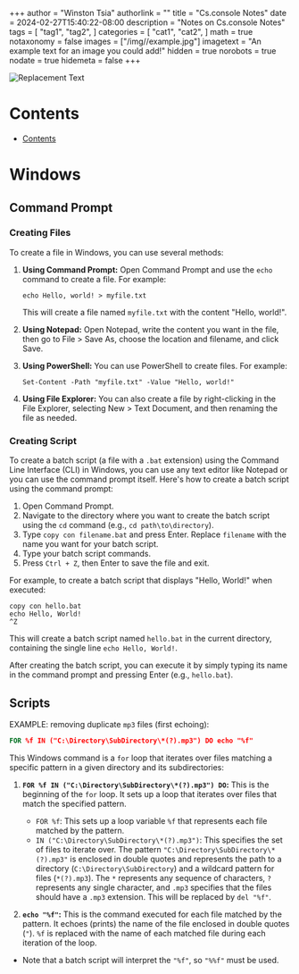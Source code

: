 +++
author = "Winston Tsia"
authorlink = ""
title = "Cs.console Notes"
date = 2024-02-27T15:40:22-08:00
description = "Notes on Cs.console Notes"
tags = [
    "tag1",
    "tag2",
]
categories = [
    "cat1",
    "cat2",
]
math = true
notaxonomy = false
images = ["/img/<folder>/example.jpg"]
imagetext = "An example text for an image you could add!"
hidden = true
norobots = true
nodate = true
hidemeta = false
+++

![Replacement Text](/rover/img/<topic>/<image>.png)

# Contents
- [Contents](#contents)


# Windows
## Command Prompt
### Creating Files
To create a file in Windows, you can use several methods:

1. **Using Command Prompt:**
   Open Command Prompt and use the `echo` command to create a file. For example:
   ```
   echo Hello, world! > myfile.txt
   ```
   This will create a file named `myfile.txt` with the content "Hello, world!".

2. **Using Notepad:**
   Open Notepad, write the content you want in the file, then go to File > Save As, choose the location and filename, and click Save.

3. **Using PowerShell:**
   You can use PowerShell to create files. For example:
   ```
   Set-Content -Path "myfile.txt" -Value "Hello, world!"
   ```

4. **Using File Explorer:**
   You can also create a file by right-clicking in the File Explorer, selecting New > Text Document, and then renaming the file as needed.

### Creating Script

To create a batch script (a file with a `.bat` extension) using the Command Line Interface (CLI) in Windows, you can use any text editor like Notepad or you can use the command prompt itself. Here's how to create a batch script using the command prompt:

1. Open Command Prompt.
2. Navigate to the directory where you want to create the batch script using the `cd` command (e.g., `cd path\to\directory`).
3. Type `copy con filename.bat` and press Enter. Replace `filename` with the name you want for your batch script.
4. Type your batch script commands.
5. Press `Ctrl + Z`, then Enter to save the file and exit.

For example, to create a batch script that displays "Hello, World!" when executed:

```
copy con hello.bat
echo Hello, World!
^Z
```

This will create a batch script named `hello.bat` in the current directory, containing the single line `echo Hello, World!`.

After creating the batch script, you can execute it by simply typing its name in the command prompt and pressing Enter (e.g., `hello.bat`).

## Scripts
EXAMPLE: removing duplicate `mp3` files (first echoing):

```bat
FOR %f IN ("C:\Directory\SubDirectory\*(?).mp3") DO echo "%f"
```
This Windows command is a `for` loop that iterates over files matching a specific pattern in a given directory and its subdirectories:

1. **`FOR %f IN ("C:\Directory\SubDirectory\*(?).mp3") DO`:** This is the beginning of the `for` loop. It sets up a loop that iterates over files that match the specified pattern.

   - `FOR %f`: This sets up a loop variable `%f` that represents each file matched by the pattern.
   - `IN ("C:\Directory\SubDirectory\*(?).mp3")`: This specifies the set of files to iterate over. The pattern `"C:\Directory\SubDirectory\*(?).mp3"` is enclosed in double quotes and represents the path to a directory (`C:\Directory\SubDirectory`) and a wildcard pattern for files (`*(?).mp3`). The `*` represents any sequence of characters, `?` represents any single character, and `.mp3` specifies that the files should have a `.mp3` extension. This will be replaced by `del "%f"`.

2. **`echo "%f"`:** This is the command executed for each file matched by the pattern. It echoes (prints) the name of the file enclosed in double quotes (`"`). `%f` is replaced with the name of each matched file during each iteration of the loop.
 - Note that a batch script will interpret the `"%f"`, so `"%%f"` must be used.
